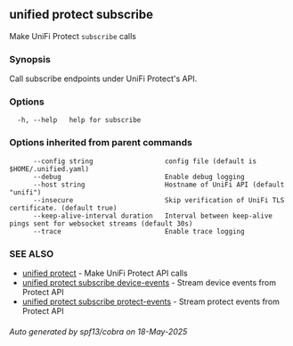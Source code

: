 ## unified protect subscribe

Make UniFi Protect `subscribe` calls

### Synopsis

Call subscribe endpoints under UniFi Protect's API.

### Options

```
  -h, --help   help for subscribe
```

### Options inherited from parent commands

```
      --config string                  config file (default is $HOME/.unified.yaml)
      --debug                          Enable debug logging
      --host string                    Hostname of UniFi API (default "unifi")
      --insecure                       Skip verification of UniFi TLS certificate. (default true)
      --keep-alive-interval duration   Interval between keep-alive pings sent for websocket streams (default 30s)
      --trace                          Enable trace logging
```

### SEE ALSO

* [unified protect](unified_protect.md)	 - Make UniFi Protect API calls
* [unified protect subscribe device-events](unified_protect_subscribe_device-events.md)	 - Stream device events from Protect API
* [unified protect subscribe protect-events](unified_protect_subscribe_protect-events.md)	 - Stream protect events from Protect API

###### Auto generated by spf13/cobra on 18-May-2025
